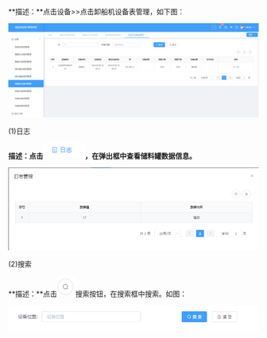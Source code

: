 **描述：**点击设备\>\>点击卸船机设备表管理，如下图：

![](/media/2787921d4cedcae04d64a22b2aef46cc.png)

(1)日志

**描述：点击**![](/media/e800b58c2ab51da3ae36a124199bfef7.png)**，在弹出框中查看储料罐数据信息。**

![](/media/84ed8aa39496c07136238ae00a75e15b.png)

(2)搜索

**描述：**点击![](/media/0640ee7b1c2945d32bde1f4190a580de.png)搜索按钮，在搜索框中搜索。如图：

![](/media/e6eb18801e8c423b5bcc1ef01f256dae.png)